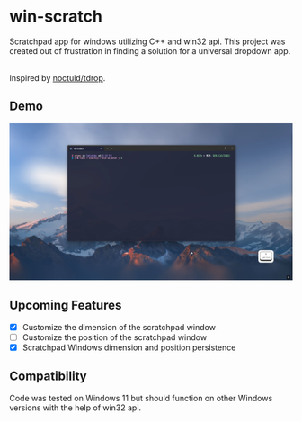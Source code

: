 # win-scratch
Scratchpad app for windows utilizing C++ and win32 api. This project was created out of frustration in finding a solution for a universal dropdown app. 
</br>
</br>

Inspired by [noctuid/tdrop](https://github.com/noctuid/tdrop).
## Demo 
[![Demo Video](https://github.com/slh-git/win-scratch/blob/vs2022-dev/demo/win-scratch_demo.png)](https://github.com/user-attachments/assets/7e0f2056-e2f0-40f2-9d4d-bcbcd652d8c4)

## Upcoming Features
- [x] Customize the dimension of the scratchpad window 
- [ ] Customize the position of the scratchpad window
- [x] Scratchpad Windows dimension and position persistence
## Compatibility 
Code was tested on Windows 11 but should function on other Windows versions with the help of win32 api. 

